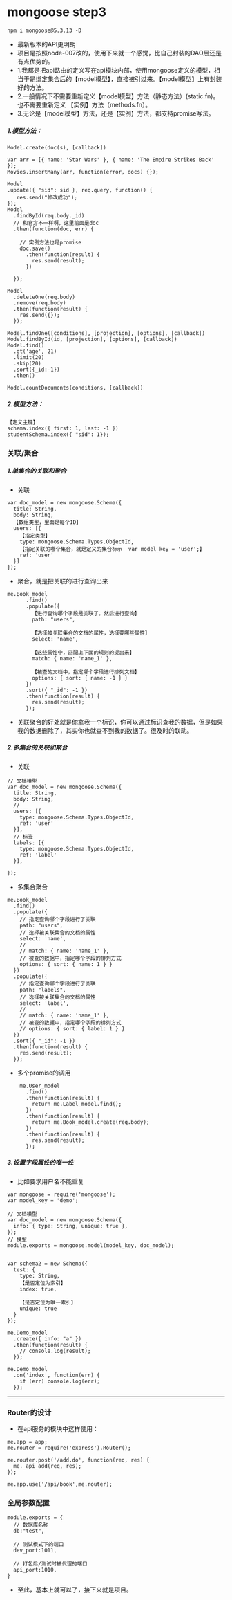 # mongoose step3

```
npm i mongoose@5.3.13 -D
```

* 最新版本的API更明朗
* 项目是按照node-007改的，使用下来就一个感觉，比自己封装的DAO层还是有点优势的。
* 1.我都是把api路由的定义写在api模块内部，使用mongoose定义的模型，相当于是绑定集合后的【model模型】，直接被引过来。【model模型】上有封装好的方法。
* 2.一般情况下不需要重新定义【model模型】方法（静态方法）(static.fn)。也不需要重新定义 【实例】方法（methods.fn）。
* 3.无论是【model模型】方法，还是【实例】方法，都支持promise写法。

##### 1.模型方法：

```
Model.create(doc(s), [callback])

var arr = [{ name: 'Star Wars' }, { name: 'The Empire Strikes Back' }];
Movies.insertMany(arr, function(error, docs) {});
```

```
Model
.update({ "sid": sid }, req.query, function() {
   res.send("修改成功");
});
Model
  .findById(req.body._id)
  // 和官方不一样啊，这里前面是doc
  .then(function(doc, err) {

    // 实例方法也是promise
    doc.save()
      .then(function(result) {
        res.send(result);
      })

  });
```

```
Model 
  .deleteOne(req.body)
  .remove(req.body)
  .then(function(result) {
    res.send({});
  });

```

```
Model.findOne([conditions], [projection], [options], [callback])
Model.findById(id, [projection], [options], [callback])
Model.find()
  .gt('age', 21)
  .limit(20)
  .skip(20)
  .sort({_id:-1})
  .then()
```

```
Model.countDocuments(conditions, [callback])
```

##### 2.模型方法：
```
【定义主键】
schema.index({ first: 1, last: -1 })
studentSchema.index({ "sid": 1});
```

### 关联/聚合

##### 1.单集合的关联和聚合
* 关联
```
var doc_model = new mongoose.Schema({
  title: String,
  body: String,
  【数组类型，里面是每个ID】
  users: [{
    【指定类型】
    type: mongoose.Schema.Types.ObjectId,
    【指定关联的哪个集合，就是定义的集合标示  var model_key = 'user';】
    ref: 'user'
  }]
});
```

* 聚合，就是把关联的进行查询出来
```
me.Book_model
      .find()
      .populate({
        【进行查询哪个字段是关联了，然后进行查询】
        path: "users",

        【选择被关联集合的文档的属性，选择要哪些属性】
        select: 'name',

        【这些属性中，匹配上下面的规则的提出来】
        match: { name: 'name_1' },

        【被查的文档中，指定哪个字段进行排列文档】
        options: { sort: { name: -1 } }
      })
      .sort({ "_id": -1 })
      .then(function(result) {
        res.send(result);
      });
```
* 关联聚合的好处就是你拿我一个标识，你可以通过标识查我的数据，但是如果我的数据删除了，其实你也就查不到我的数据了。很及时的联动。

##### 2.多集合的关联和聚合

* 关联
```
// 文档模型
var doc_model = new mongoose.Schema({
  title: String,
  body: String,
  // 
  users: [{
    type: mongoose.Schema.Types.ObjectId,
    ref: 'user'
  }],
  // 标签
  labels: [{
    type: mongoose.Schema.Types.ObjectId,
    ref: 'label'
  }],

});
```

* 多集合聚合
```
me.Book_model
  .find()
  .populate({
    // 指定查询哪个字段进行了关联
    path: "users",
    // 选择被关联集合的文档的属性
    select: 'name',
    // 
    // match: { name: 'name_1' },
    // 被查的数据中，指定哪个字段的排列方式
    options: { sort: { name: 1 } }
  })
  .populate({
    // 指定查询哪个字段进行了关联
    path: "labels",
    // 选择被关联集合的文档的属性
    select: 'label',
    // 
    // match: { name: 'name_1' },
    // 被查的数据中，指定哪个字段的排列方式
    // options: { sort: { label: 1 } }
  })
  .sort({ "_id": -1 })
  .then(function(result) {
    res.send(result);
  });
```

* 多个promise的调用
```
    me.User_model
      .find()
      .then(function(result) {
        return me.Label_model.find();
      })
      .then(function(result) {
        return me.Book_model.create(req.body);
      })
      .then(function(result) {
        res.send(result);
      });
```

##### 3.设置字段属性的唯一性
* 比如要求用户名不能重复
```
var mongoose = require('mongoose');
var model_key = 'demo';

// 文档模型
var doc_model = new mongoose.Schema({
  info: { type: String, unique: true },
});
// 模型
module.exports = mongoose.model(model_key, doc_model);


var schema2 = new Schema({
  test: {
    type: String,
    【是否定位为索引】
    index: true,

    【是否定位为唯一索引】
    unique: true 
  }
});

```

```
me.Demo_model
  .create({ info: "a" })
  .then(function(result) {
    // console.log(result);
  });

me.Demo_model
  .on('index', function(err) {
    if (err) console.log(err);
  });
```


---------------------------------

### Router的设计

* 在api服务的模块中这样使用：
```
me.app = app;
me.router = require('express').Router();

me.router.post('/add.do', function(req, res) {
  me._api_add(req, res);
});

me.app.use('/api/book',me.router);
```

### 全局参数配置

```
module.exports = {
  // 数据库名称
  db:"test",

  // 测试模式下的端口
  dev_port:1011,

  // 打包后/测试时被代理的端口
  api_port:1010,
}
```

* 至此，基本上就可以了，接下来就是项目。

